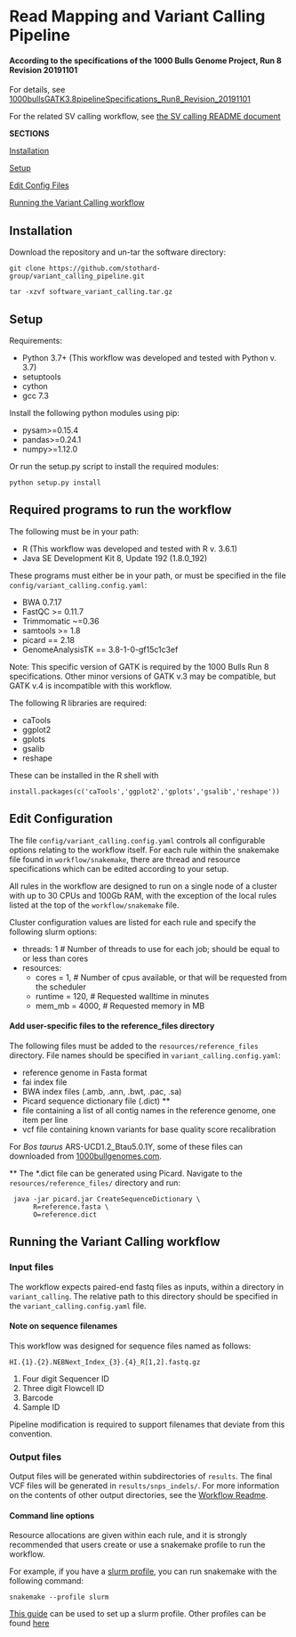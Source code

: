 # Read Mapping and Variant Calling Pipeline

#### According to the specifications of the 1000 Bulls Genome Project, Run 8 Revision 20191101

For details, see 
[1000bullsGATK3.8pipelineSpecifications_Run8_Revision_20191101](1000bullsGATK3.8pipelineSpecifications_Run8_Revision_20191101.docx)

For the related SV calling workflow, see [the SV calling README document](SV_calling_README.md)

**SECTIONS**

[Installation](#installation)

[Setup](#setup)

[Edit Config Files](#edit-config-files)

[Running the Variant Calling workflow](#running-the-variant-calling-workflow)


## Installation

Download the repository and un-tar the software directory:

```
git clone https://github.com/stothard-group/variant_calling_pipeline.git

tar -xzvf software_variant_calling.tar.gz
```

## Setup

Requirements:
- Python 3.7+ (This workflow was developed and tested with Python v. 3.7)
- setuptools
- cython
- gcc 7.3

Install the following python modules using pip:
- pysam>=0.15.4
- pandas>=0.24.1
- numpy>=1.12.0

Or run the setup.py script to install the required modules:

`python setup.py install`


## Required programs to run the workflow

The following must be in your path:

- R (This workflow was developed and tested with R v. 3.6.1)
- Java SE Development Kit 8, Update 192 (1.8.0_192)

These programs must either be in your path, or must be specified in 
the file `config/variant_calling.config.yaml`:

- BWA 0.7.17
- FastQC >= 0.11.7
- Trimmomatic ~=0.36
- samtools >= 1.8
- picard == 2.18
- GenomeAnalysisTK == 3.8-1-0-gf15c1c3ef

Note: This specific version of GATK is required by the 1000 Bulls Run 8 
specifications. Other minor versions of GATK v.3 may be compatible, but 
GATK v.4 is incompatible with this workflow. 

The following R libraries are required:

- caTools
- ggplot2
- gplots
- gsalib
- reshape

These can be installed in the R shell with 

`install.packages(c('caTools','ggplot2','gplots','gsalib','reshape'))`


## Edit Configuration

The file `config/variant_calling.config.yaml` controls all configurable options 
relating to the workflow itself. For each rule within the snakemake file found in 
`workflow/snakemake`, there are thread and resource specifications which can be 
edited according to your setup. 

All rules in the workflow are designed to run on a single node of a cluster 
with up to 30 CPUs 
and 100Gb RAM, with the exception of the local rules listed at the top of the 
`workflow/snakemake` file. 

Cluster configuration values are listed for each rule and specify the 
following slurm options:
- threads: 1 # Number of threads to use for each job; should be equal to or less than cores
- resources:
	- cores = 1,  # Number of cpus available, or that will be requested from the scheduler
	- runtime = 120,  # Requested walltime in minutes
	- mem_mb = 4000,  # Requested memory in MB

#### Add user-specific files to the reference_files directory

The following files must be added to the `resources/reference_files` directory.
File names should be specified in `variant_calling.config.yaml`:

- reference genome in Fasta format
- fai index file
- BWA index files (.amb, .ann, .bwt, .pac, .sa)
- Picard sequence dictionary file (.dict) **
- file containing a list of all contig names in the reference 
genome, one item per line
- vcf file containing known variants for base quality score recalibration

For *Bos taurus* ARS-UCD1.2_Btau5.0.1Y, some of these files can downloaded from 
[1000bullgenomes.com](http://www.1000bullgenomes.com/).

\** The *.dict file can be generated using Picard. Navigate to the 
`resources/reference_files/` directory and run:

```
 java -jar picard.jar CreateSequenceDictionary \ 
      R=reference.fasta \ 
      O=reference.dict
```


## Running the Variant Calling workflow

### Input files

The workflow expects paired-end fastq files as inputs, within a directory 
in `variant_calling`. The relative path to this directory should be specified 
in the `variant_calling.config.yaml` file.


#### Note on sequence filenames
This workflow was designed for sequence files named as follows:

`HI.{1}.{2}.NEBNext_Index_{3}.{4}_R[1,2].fastq.gz`

1. Four digit Sequencer ID 
2. Three digit Flowcell ID
3. Barcode
4. Sample ID

Pipeline modification is required to support filenames that deviate from this 
convention.

### Output files

Output files will be generated within subdirectories of `results`. The final 
VCF files will be generated in `results/snps_indels/`. For more information on 
the contents of other output directories, see the [Workflow Readme](https://github.com/stothard-group/variant-calling-pipeline/blob/master/VariantCallingWorkflow.md).

#### Command line options

Resource allocations are given within each rule, and it is strongly 
recommended that users create or use a snakemake profile to run the workflow.

For example, if you have a [slurm profile](https://github.com/Snakemake-Profiles/slurm), 
you can run snakemake with the following command:
```
snakemake --profile slurm
```

[This guide](https://github.com/stothard-group/variant-calling-pipeline/blob/master/slurm_setup.md) 
can be used to set up a slurm profile. Other profiles can be found [here](https://github.com/snakemake-profiles/doc)